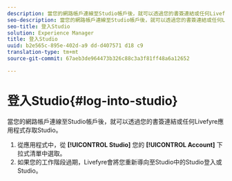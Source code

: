 ```yaml
---
description: 當您的網路帳戶連線至Studio帳戶後，就可以透過您的書簽連結或任何Livefyre應用程式存取Studio。
seo-description: 當您的網路帳戶連線至Studio帳戶後，就可以透過您的書簽連結或任何Livefyre應用程式存取Studio。
seo-title: 登入Studio
solution: Experience Manager
title: 登入Studio
uuid: b2e565c-895e-402d-a9 dd-d407571 d18 c9
translation-type: tm+mt
source-git-commit: 67aeb3de964473b326c88c3a3f81ff48a6a12652

---
```



# 登入Studio{#log-into-studio}

當您的網路帳戶連線至Studio帳戶後，就可以透過您的書簽連結或任何Livefyre應用程式存取Studio。

1. 從應用程式中，從 **[!UICONTROL Studio]** 您的 **[!UICONTROL Account]** 下拉式清單中選取。
1. 如果您的工作階段過期，Livefyre會將您重新導向至Studio中的Studio登入或Studio。
